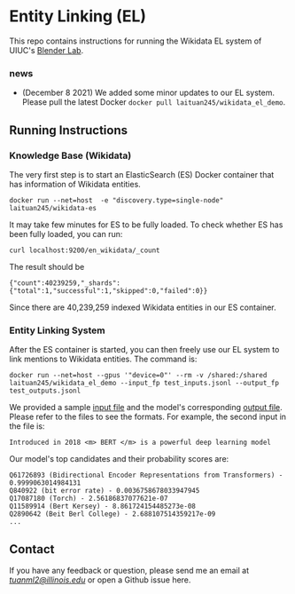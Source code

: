 # Entity Linking (EL)

This repo contains instructions for running the Wikidata EL system of UIUC's [Blender Lab](https://blender.cs.illinois.edu/).

### news
- (December 8 2021) We added some minor updates to our EL system. Please pull the latest Docker `docker pull laituan245/wikidata_el_demo`.

## Running Instructions

### Knowledge Base (Wikidata)
The very first step is to start an ElasticSearch (ES) Docker container that has information of Wikidata entities.
```
docker run --net=host  -e "discovery.type=single-node" laituan245/wikidata-es
```
It may take few minutes for ES to be fully loaded. To check whether ES has been fully loaded, you can run:
```
curl localhost:9200/en_wikidata/_count
```
The result should be
```
{"count":40239259,"_shards":{"total":1,"successful":1,"skipped":0,"failed":0}}
```
Since there are 40,239,259 indexed Wikidata entities in our ES container.

### Entity Linking System
After the ES container is started, you can then freely use our EL system to link mentions to Wikidata entities. The command is:
```
docker run --net=host --gpus '"device=0"' --rm -v /shared:/shared laituan245/wikidata_el_demo --input_fp test_inputs.jsonl --output_fp test_outputs.jsonl
```

We provided a sample [input file](https://github.com/laituan245/EL-Dockers/blob/main/samples/test_inputs.jsonl) and the model's corresponding [output file](https://github.com/laituan245/EL-Dockers/blob/main/samples/test_outputs.jsonl). Please refer to the files to see the formats. For example, the second input in the file is:
```
Introduced in 2018 <m> BERT </m> is a powerful deep learning model
```
Our model's top candidates and their probability scores are:
```
Q61726893 (Bidirectional Encoder Representations from Transformers) - 0.9999063014984131
Q840922 (bit error rate) - 0.0036758678033947945
Q17087180 (Torch) - 2.56186837077621e-07
Q11589914 (Bert Kersey) - 8.861724154485273e-08
Q2890642 (Beit Berl College) - 2.688107514359217e-09
...
```

## Contact

If you have any feedback or question, please send me an email at *tuanml2@illinois.edu* or open a Github issue here.
